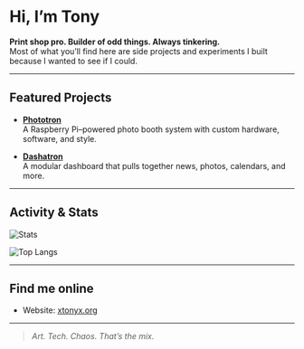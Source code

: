 # Hi, I’m Tony

**Print shop pro. Builder of odd things. Always tinkering.**  
Most of what you’ll find here are side projects and experiments I built because I wanted to see if I could.

---

## Featured Projects

- [**Phototron**](https://github.com/omgsideburns/phototron)  
  A Raspberry Pi–powered photo booth system with custom hardware, software, and style.

- [**Dashatron**](https://github.com/omgsideburns/dashatron)  
  A modular dashboard that pulls together news, photos, calendars, and more.

---

## Activity & Stats

![Stats](https://github-readme-stats.vercel.app/api?username=omgsideburns&show_icons=true&theme=tokyonight&hide_title=true&cache_seconds=86400)

![Top Langs](https://github-readme-stats.vercel.app/api/top-langs/?username=omgsideburns&layout=compact&theme=tokyonight&cache_seconds=86400)

---

## Find me online

- Website: [xtonyx.org](https://xtonyx.org)

---

> _Art. Tech. Chaos. That’s the mix._
